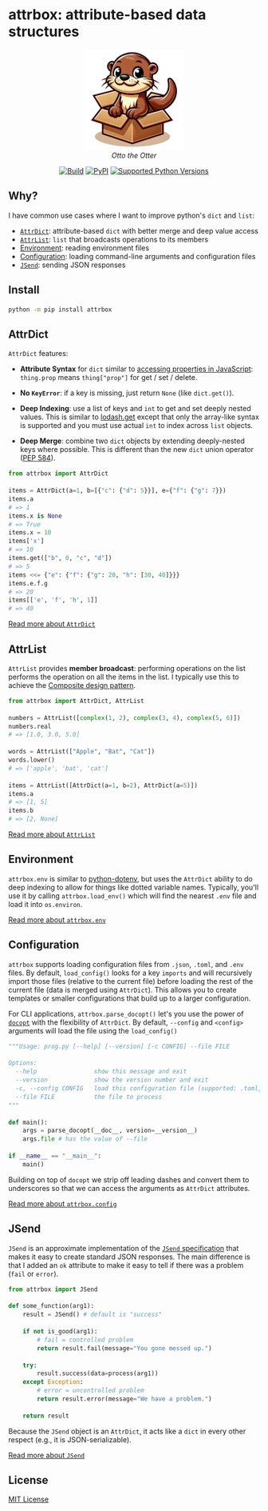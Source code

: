 # attrbox: attribute-based data structures

<p align="center">
  <a href="https://metaist.github.io/attrbox/"><img alt="Otto the Otter" width="200" src="https://raw.githubusercontent.com/metaist/attrbox/main/otter-box.png" /></a><br />
  <em>Otto the Otter</em>
</p>
<p align="center">
  <a href="https://github.com/metaist/attrbox/actions/workflows/ci.yaml"><img alt="Build" src="https://img.shields.io/github/actions/workflow/status/metaist/attrbox/.github/workflows/ci.yaml?branch=main&logo=github"/></a>
  <a href="https://pypi.org/project/attrbox"><img alt="PyPI" src="https://img.shields.io/pypi/v/attrbox.svg?color=blue" /></a>
  <a href="https://pypi.org/project/attrbox"><img alt="Supported Python Versions" src="https://img.shields.io/pypi/pyversions/attrbox" /></a>
</p>

## Why?

I have common use cases where I want to improve python's `dict` and `list`:

- [`AttrDict`](#attrdict): attribute-based `dict` with better merge and deep value access
- [`AttrList`](#attrlist): `list` that broadcasts operations to its members
- [Environment](#environment): reading environment files
- [Configuration](#configuration): loading command-line arguments and configuration files
- [`JSend`](#jsend): sending JSON responses

## Install

```bash
python -m pip install attrbox
```

## AttrDict

`AttrDict` features:

- **Attribute Syntax** for `dict` similar to [accessing properties in JavaScript](https://developer.mozilla.org/en-US/docs/Web/JavaScript/Guide/Working_with_objects#accessing_properties): `thing.prop` means `thing["prop"]` for get / set / delete.

- **No `KeyError`**: if a key is missing, just return `None` (like `dict.get()`).

- **Deep Indexing**: use a list of keys and `int` to get and set deeply nested values. This is similar to [lodash.get](https://lodash.com/docs/#get) except that only the array-like syntax is supported and you must use actual `int` to index across `list` objects.

- **Deep Merge**: combine two `dict` objects by extending deeply-nested keys where possible. This is different than the new `dict` union operator ([PEP 584](https://peps.python.org/pep-0584/)).

```python
from attrbox import AttrDict

items = AttrDict(a=1, b=[{"c": {"d": 5}}], e={"f": {"g": 7}})
items.a
# => 1
items.x is None
# => True
items.x = 10
items['x']
# => 10
items.get(["b", 0, "c", "d"])
# => 5
items <<= {"e": {"f": {"g": 20, "h": [30, 40]}}}
items.e.f.g
# => 20
items[['e', 'f', 'h', 1]]
# => 40
```

[Read more about `AttrDict`](https://metaist.github.io/attrbox/attrdict.html#attrbox.attrdict.AttrDict)

## AttrList

`AttrList` provides **member broadcast**: performing operations on the list performs the operation on all the items in the list. I typically use this to achieve the [Composite design pattern](https://en.wikipedia.org/wiki/Composite_pattern).

```python
from attrbox import AttrDict, AttrList

numbers = AttrList([complex(1, 2), complex(3, 4), complex(5, 6)])
numbers.real
# => [1.0, 3.0, 5.0]

words = AttrList(["Apple", "Bat", "Cat"])
words.lower()
# => ['apple', 'bat', 'cat']

items = AttrList([AttrDict(a=1, b=2), AttrDict(a=5)])
items.a
# => [1, 5]
items.b
# => [2, None]
```

[Read more about `AttrList`](https://metaist.github.io/attrbox/attrlist.html#attrbox.attrlist.AttrList)

## Environment

`attrbox.env` is similar to [python-dotenv](https://github.com/theskumar/python-dotenv), but uses the `AttrDict` ability to do deep indexing to allow for things like dotted variable names. Typically, you'll use it by calling `attrbox.load_env()` which will find the nearest <code>.env</code> file and load it into `os.environ`.

[Read more about `attrbox.env`](https://metaist.github.io/attrbox/env.html)

## Configuration

`attrbox` supports loading configuration files from `.json`, `.toml`, and `.env` files. By default, `load_config()` looks for a key `imports` and will recursively import those files (relative to the current file) before loading the rest of the current file (data is merged using `AttrDict`). This allows you to create templates or smaller configurations that build up to a larger configuration.

For CLI applications, `attrbox.parse_docopt()` let's you use the power of [`docopt`](https://github.com/docopt/docopt) with the flexibility of `AttrDict`. By default, `--config` and `<config>` arguments will load the file using the `load_config()`

```python
"""Usage: prog.py [--help] [--version] [-c CONFIG] --file FILE

Options:
  --help                show this message and exit
  --version             show the version number and exit
  -c, --config CONFIG   load this configuration file (supported: .toml, .json, .env)
  --file FILE           the file to process
"""

def main():
    args = parse_docopt(__doc__, version=__version__)
    args.file # has the value of --file

if __name__ == "__main__":
    main()
```

Building on top of `docopt` we strip off leading dashes and convert them to underscores so that we can access the arguments as `AttrDict` attributes.

[Read more about `attrbox.config`](https://metaist.github.io/attrbox/config.html)

## JSend

`JSend` is an approximate implementation of the [`JSend` specification](https://labs.omniti.com/labs/jsend) that makes it easy to create standard JSON responses. The main difference is that I added an `ok` attribute to make it easy to tell if there was a problem (`fail` or `error`).

```python
from attrbox import JSend

def some_function(arg1):
    result = JSend() # default is "success"

    if not is_good(arg1):
        # fail = controlled problem
        return result.fail(message="You gone messed up.")

    try:
        result.success(data=process(arg1))
    except Exception:
        # error = uncontrolled problem
        return result.error(message="We have a problem.")

    return result
```

Because the `JSend` object is an `AttrDict`, it acts like a `dict` in every other respect (e.g., it is JSON-serializable).

[Read more about `JSend`](https://metaist.github.io/attrbox/jsend.html#attrbox.jsend.JSend)

## License

[MIT License](https://github.com/metaist/attrbox/blob/main/LICENSE.md)
